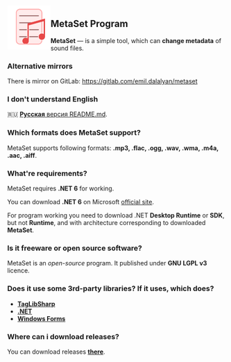 <img width="100" height="100" align="left" alt="MetaSet Logo"  src="metaset_material.png">

## MetaSet Program
**MetaSet** — is a simple tool, which can **change metadata** of sound files. 

### Alternative mirrors
There is mirror on GitLab: https://gitlab.com/emil.dalalyan/metaset

### I don't understand English
🇷🇺 [**Русская** версия README.md](README.ru-RU.md).

### Which formats does MetaSet support?
MetaSet supports following formats: **.mp3, .flac, .ogg, .wav, .wma, .m4a, .aac, .aiff**.

### What're requirements?
MetaSet requires **.NET 6** for working. 

You can download **.NET 6** on Microsoft [official site](https://dotnet.microsoft.com/en-us/download/dotnet).
  
For program working you need to download .NET **Desktop Runtime** or **SDK**, but not **Runtime**, and with architecture corresponding to downloaded **MetaSet**.

### Is it freeware or open source software?
MetaSet is an *open-source* program. It published under **GNU LGPL v3** licence.

### Does it use some 3rd-party libraries? If it uses, which does?
  - **[TagLibSharp](http://github.com/mono/taglib-sharp)**
  - **[.NET](http://github.com/dotnet/core)**
  - **[Windows Forms](http://github.com/dotnet/winforms)**
  
### Where can i download releases?
You can download releases [**there**](https://github.com/emildalalyan/MetaSet/releases).
  
